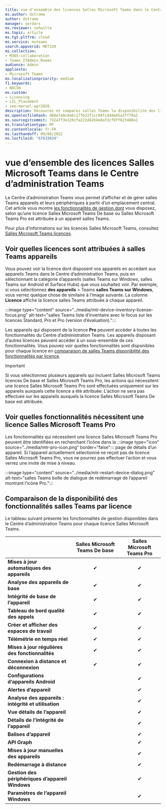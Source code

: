 ```yaml
---
title: vue d’ensemble des licences Salles Microsoft Teams dans le Centre d’administration Teams
ms.author: dstrome
author: dstrome
manager: serdars
ms.reviewer: sohailta
ms.topic: article
ms.tgt.pltfrm: cloud
ms.service: msteams
search.appverid: MET150
ms.collection:
- M365-collaboration
- Teams_ITAdmin_Rooms
audience: Admin
appliesto:
- Microsoft Teams
ms.localizationpriority: medium
f1.keywords:
- NOCSH
ms.custom:
- Licensing
- LIL_Placement
- seo-marvel-apr2020
description: Découvrez et comparez salles Teams la disponibilité des licences et des fonctionnalités dans le Centre d’administration Teams.
ms.openlocfilehash: d88e7a0c0a6c17fb22f1cc94fcd4de65a3ff79a2
ms.sourcegitcommit: 732a7f3e120cfa221d42b4e8af2cf9ff623488a1
ms.translationtype: MT
ms.contentlocale: fr-FR
ms.lasthandoff: 09/08/2022
ms.locfileid: "67633634"
---
```

# <a name="microsoft-teams-rooms-license-overview-in-teams-admin-center"></a>vue d’ensemble des licences Salles Microsoft Teams dans le Centre d’administration Teams

Le Centre d’administration Teams vous permet d’afficher et de gérer salles Teams appareils et leurs périphériques à partir d’un emplacement central. Cet article vous montre [les fonctionnalités de gestion dont](#comparison-of-teams-rooms-feature-availability-by-license) vous disposez, selon qu’une licence Salles Microsoft Teams De base ou Salles Microsoft Teams Pro est attribuée à un appareil salles Teams.

Pour plus d’informations sur les licences Salles Microsoft Teams, consultez [Salles Microsoft Teams licences](rooms-licensing.md).

## <a name="see-which-licenses-are-assigned-to-teams-rooms-devices"></a>Voir quelles licences sont attribuées à salles Teams appareils

Vous pouvez voir la licence dont disposent vos appareils en accédant aux appareils Teams dans le Centre d’administration Teams, puis en sélectionnant la catégorie d’appareils (salles Teams sur Windows, salles Teams sur Android et Surface Hubs) que vous souhaitez voir. Par exemple, si vous sélectionnez **des appareils** >  Teams **salles Teams sur Windows**, vous verrez quelque chose de similaire à l’image suivante. La colonne **Licence** affiche la licence salles Teams attribuée à chaque appareil.

:::image type="content" source="../media/mtr-device-inventory-license-focus.png" alt-text="salles Teams liste d’inventaire avec le focus sur les licences Standard, Pro et Pro (version d’évaluation).":::

Les appareils qui disposent de la licence **Pro** peuvent accéder à toutes les fonctionnalités du Centre d’administration Teams. Les appareils disposant d’autres licences peuvent accéder à un sous-ensemble de ces fonctionnalités. Vous pouvez voir quelles fonctionnalités sont disponibles pour chaque licence en [comparaison de salles Teams disponibilité des fonctionnalités par licence](#comparison-of-teams-rooms-feature-availability-by-license).

> [!IMPORTANT]
> Si vous sélectionnez plusieurs appareils qui incluent Salles Microsoft Teams licences De base et Salles Microsoft Teams Pro, les actions qui nécessitent une licence Salles Microsoft Teams Pro sont effectuées uniquement sur les appareils auxquels cette licence a été attribuée. L’action ne sera pas effectuée sur les appareils auxquels la licence Salles Microsoft Teams De base est attribuée.

## <a name="see-which-features-require-a-microsoft-teams-rooms-pro-license"></a>Voir quelles fonctionnalités nécessitent une licence Salles Microsoft Teams Pro

Les fonctionnalités qui nécessitent une licence Salles Microsoft Teams Pro peuvent être identifiées en recherchant l’icône dans la :::image type="icon" source="../media/mtr-pro-icon.png" border="false"::: page de détails d’un appareil. Si l’appareil actuellement sélectionné ne reçoit pas de licence Salles Microsoft Teams Pro, vous ne pourrez pas effectuer l’action et vous verrez une invite de mise à niveau.

:::image type="content" source="../media/mtr-restart-device-dialog.png" alt-text="salles Teams boîte de dialogue de redémarrage de l’appareil montrant l’icône Pro.":::

## <a name="comparison-of-teams-rooms-feature-availability-by-license"></a>Comparaison de la disponibilité des fonctionnalités salles Teams par licence

Le tableau suivant présente les fonctionnalités de gestion disponibles dans le Centre d’administration Teams pour chaque licence Salles Microsoft Teams.

|                                               | Salles Microsoft Teams De base | Salles Microsoft Teams Pro |
|:----------------------------------------------|:---------------------------:|:-------------------------:|
| **Mises à jour automatiques des appareils**                  | &#x2714;                    | &#x2714;                  |
| **Analyse des appareils de base**                    | &#x2714;                    | &#x2714;                  |
| **Intégrité de base de l’appareil**                       | &#x2714;                    | &#x2714;                  |
| **Tableau de bord qualité des appels**                    | &#x2714;                    | &#x2714;                  |
| **Créer et afficher des espaces de travail**                | &#x2714;                    | &#x2714;                  |
| **Télémétrie en temps réel**                       | &#x2714;                    | &#x2714;                  |
| **Mises à jour régulières des fonctionnalités**                   | &#x2714;                    | &#x2714;                  |
| **Connexion à distance et déconnexion**               | &#x2714;                    | &#x2714;                  |
| **Configurations d’appareils Android**             |                             | &#x2714;                  |
| **Alertes d’appareil**                             |                             | &#x2714;                  |
| **Analyse des appareils : intégrité et utilisation** |                             | &#x2714;                  |
| **Vue détails de l’appareil**                        |                             | &#x2714;                  |
| **Détails de l’intégrité de l’appareil**                     |                             | &#x2714;                  |
| **Balises d’appareil**                               |                             | &#x2714;                  |
| **API Graph**                                |                             | &#x2714;                  |
| **Mises à jour manuelles des appareils**                     |                             | &#x2714;                  |
| **Redémarrage à distance**                            |                             | &#x2714;                  |
| **Gestion des périphériques d’appareil Windows**     |                             | &#x2714;                  |
| **Paramètres de l’appareil Windows**                   |                             | &#x2714;                  |
